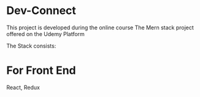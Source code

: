  Dev-Connect
====================
This project is developed during the online course The Mern stack project offered on the Udemy Platform

The Stack consists:

# For Front End

  React, Redux  
